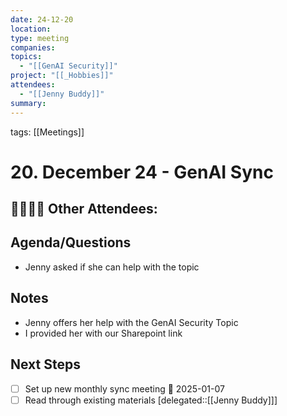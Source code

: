 ```yaml
---
date: 24-12-20
location: 
type: meeting
companies: 
topics:
  - "[[GenAI Security]]"
project: "[[_Hobbies]]"
attendees:
  - "[[Jenny Buddy]]"
summary:
---
```

tags: [[Meetings]]

# 20. December 24 - GenAI Sync

👩‍💼👨‍💼 **Other Attendees**: 
- 

## Agenda/Questions

- Jenny asked if she can help with the topic

## Notes

- Jenny offers her help with the GenAI Security Topic
- I provided her with our Sharepoint link 

## Next Steps

- [ ] Set up new monthly sync meeting 📅 2025-01-07 
- [ ] Read through existing materials [delegated::[[Jenny Buddy]]]
